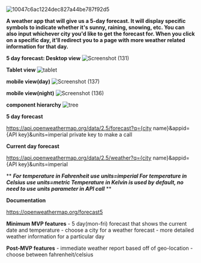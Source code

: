                                                                                                                  
![10047c6ac1224dec827a44be787f92d5](https://user-images.githubusercontent.com/25209405/179540997-d950c828-2a38-444b-8f00-8370a720f99e.png)
      
                                                              
                                                              
**A weather app that will give us a 5-day forecast. It will display specific symbols to indicate whether it's sunny, raining, snowing, etc. You can also input whichever city you'd like to get the forecast for. When you click on a specific day, it'll redirect you to a page with more weather related information for that day.**












**5 day forecast: Desktop view**
![Screenshot (131)](https://user-images.githubusercontent.com/25209405/179531366-42645721-1ed4-4213-8186-e47d8d620727.png)

**Tablet view**
![tablet](https://user-images.githubusercontent.com/25209405/179531400-091309b3-2b91-4f42-a5bf-3372c6ba7ddf.png)

**mobile view(day)**
![Screenshot (137)](https://user-images.githubusercontent.com/25209405/179531426-7b51d54e-275f-4930-a36a-ff34cb040776.png)

**mobile view(night)**
![Screenshot (136)](https://user-images.githubusercontent.com/25209405/179531440-e03f0edf-599d-4652-b3b8-d4f53823b3a9.png)


**component hierarchy**
![tree](https://user-images.githubusercontent.com/25209405/179531447-21002adb-c35e-47a2-94ba-d42406cd9ab8.png)



 **5 day forecast**

https://api.openweathermap.org/data/2.5/forecast?q={city name}&appid={API key}&units=imperial
private key to make a call 


**Current day forecast**

https://api.openweathermap.org/data/2.5/weather?q={city name}&appid={API key}&units=imperial




**    *****For temperature in Fahrenheit use units=imperial
For temperature in Celsius use units=metric
Temperature in Kelvin is used by default, no need to use units parameter in API call*****   **







**Documentation**

https://openweathermap.org/forecast5


 **Minimum MVP features** 
     -  5 day(mon-fri) forecast that shows the current date and temperature
     - choose a city for a weather forecast
     - more detailed weather information for a particular day

**Post-MVP features**
    -  immediate weather report based off of geo-location
    - choose between fahrenheit/celsius 

